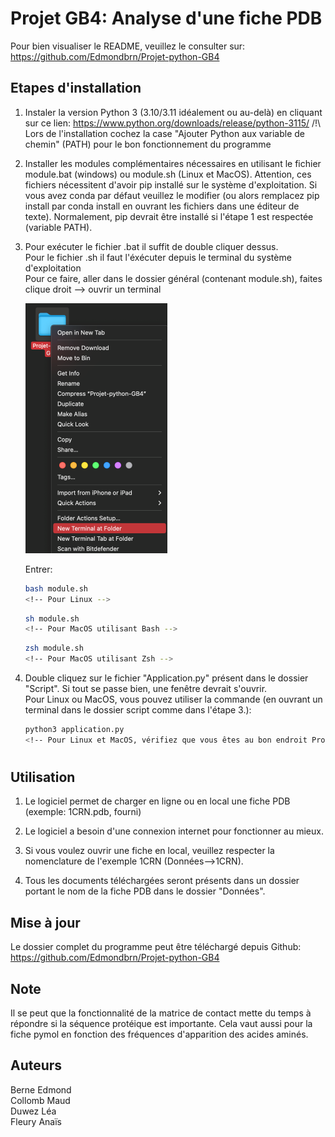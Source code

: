 
# Projet GB4: Analyse d'une fiche PDB

Pour bien visualiser le README, veuillez le consulter sur: https://github.com/Edmondbrn/Projet-python-GB4


## Etapes d'installation

1. Instaler la version Python 3 (3.10/3.11 idéalement ou au-delà) en cliquant sur ce lien:
   https://www.python.org/downloads/release/python-3115/
   /!\ Lors de l'installation cochez la case "Ajouter Python aux variable de chemin" (PATH) pour le bon fonctionnement du programme

2. Installer les modules complémentaires nécessaires en utilisant le fichier 
   module.bat (windows) ou module.sh (Linux et MacOS).
   Attention, ces fichiers nécessitent d'avoir pip installé sur le système  d'exploitation. Si vous avez conda par défaut veuillez le modifier (ou alors remplacez pip install par conda install en ouvrant les fichiers dans une éditeur de texte).
   Normalement, pip devrait être installé si l'étape 1 est respectée (variable PATH).

3. Pour exécuter le fichier .bat il suffit de double cliquer dessus.    
   Pour le fichier .sh il faut l'éxécuter depuis le terminal du système d'exploitation    
   Pour ce faire, aller dans le dossier général (contenant module.sh), faites clique droit --> ouvrir un terminal    

   ![Logo](macOS.png)

   Entrer:
   ``` bash
   bash module.sh
   <!-- Pour Linux -->
   ```   
   ``` sh
   sh module.sh
   <!-- Pour MacOS utilisant Bash -->
   ```   
   ``` zsh
   zsh module.sh
   <!-- Pour MacOS utilisant Zsh -->
   ```

4. Double cliquez sur le fichier "Application.py" présent dans le dossier "Script". Si tout se passe bien, une fenêtre devrait s'ouvrir.     
   Pour Linux ou MacOS, vous pouvez utiliser la commande (en ouvrant un terminal dans le dossier script comme dans l'étape 3.):   
   ``` bash
   python3 application.py
   <!-- Pour Linux et MacOS, vérifiez que vous êtes au bon endroit Projet_python_GB4/Script -->
   ```

#
## Utilisation

 1. Le logiciel permet de charger en ligne ou en local une fiche PDB (exemple: 1CRN.pdb, fourni) 

 2. Le logiciel a besoin d'une connexion internet pour fonctionner au mieux.

 3. Si vous voulez ouvrir une fiche en local, veuillez respecter la nomenclature de l'exemple 1CRN (Données-->1CRN).

 4. Tous les documents téléchargées seront présents dans un dossier portant le nom de la fiche PDB dans le dossier "Données".


## Mise à jour

Le dossier complet du programme peut être téléchargé depuis Github:
https://github.com/Edmondbrn/Projet-python-GB4


## Note

Il se peut que la fonctionnalité de la matrice de contact mette du temps à répondre si la séquence protéique est importante.
Cela vaut aussi pour la fiche pymol en fonction des fréquences d'apparition des acides aminés.

## Auteurs

Berne Edmond    
Collomb Maud    
Duwez Léa       
Fleury Anaïs

